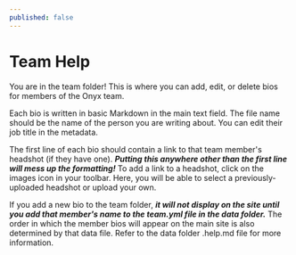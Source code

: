```yaml
---
published: false
---
```

# Team Help

You are in the team folder! This is where you can add, edit, or delete bios for members of the Onyx team.

Each bio is written in basic Markdown in the main text field. The file name should be the name of the person you are writing about. You can edit their job title in the metadata.

The first line of each bio should contain a link to that team member's headshot (if they have one). **_Putting this anywhere other than the first line will mess up the formatting!_** To add a link to a headshot, click on the images icon in your toolbar. Here, you will be able to select a previously-uploaded headshot or upload your own.

If you add a new bio to the team folder, **_it will not display on the site until you add that member's name to the team.yml file in the data folder._** The order in which the member bios will appear on the main site is also determined by that data file. Refer to the data folder .help.md file for more information.
